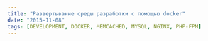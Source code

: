 ```yaml
---
title: "Развертывание среды разработки с помощью docker"
date: "2015-11-08"
tags: [DEVELOPMENT, DOCKER, MEMCACHED, MYSQL, NGINX, PHP-FPM]
---
```

